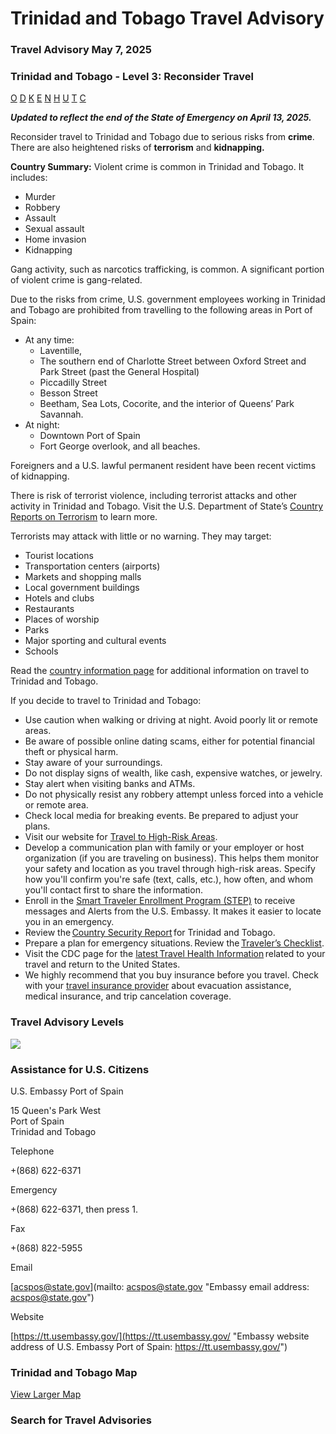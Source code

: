 # Trinidad and Tobago Travel Advisory

### Travel Advisory May 7, 2025

### Trinidad and Tobago - Level 3: Reconsider Travel

[O](javascript:void(0); "Tool Tip: Other")
[D](javascript:void(0); "Tool Tip: Wrongful Detention")
[K](javascript:void(0); "Tool Tip: Kidnap and Hostage")
[E](javascript:void(0); "Tool Tip: Event")
[N](javascript:void(0); "Tool Tip: Disaster")
[H](javascript:void(0); "Tool Tip: Health")
[U](javascript:void(0); "Tool Tip: Civil Unrest")
[T](javascript:void(0); "Tool Tip: Terrorism")
[C](javascript:void(0); "Tool Tip: Crimes")

***Updated to reflect the end of the State of Emergency on April 13, 2025.***

Reconsider travel to Trinidad and Tobago due to serious risks from **crime**. There are also heightened risks of **terrorism** and **kidnapping.**

**Country Summary:** Violent crime is common in Trinidad and Tobago. It includes:

* Murder
* Robbery
* Assault
* Sexual assault
* Home invasion
* Kidnapping

Gang activity, such as narcotics trafficking, is common. A significant portion of violent crime is gang-related.

Due to the risks from crime, U.S. government employees working in Trinidad and Tobago are prohibited from travelling to the following areas in Port of Spain:

* At any time:
  + Laventille,
  + The southern end of Charlotte Street between Oxford Street and Park Street (past the General Hospital)
  + Piccadilly Street
  + Besson Street
  + Beetham, Sea Lots, Cocorite, and the interior of Queens’ Park Savannah.
* At night:
  + Downtown Port of Spain
  + Fort George overlook, and all beaches.

Foreigners and a U.S. lawful permanent resident have been recent victims of kidnapping.

There is risk of terrorist violence, including terrorist attacks and other activity in Trinidad and Tobago. Visit the U.S. Department of State’s [Country Reports on Terrorism](https://www.state.gov/reports/country-reports-on-terrorism-2023/trinidad-and-tobago/) to learn more.

Terrorists may attack with little or no warning. They may target:

* Tourist locations
* Transportation centers (airports)
* Markets and shopping malls
* Local government buildings
* Hotels and clubs
* Restaurants
* Places of worship
* Parks
* Major sporting and cultural events
* Schools

Read the [country information page](https://travel.state.gov/content/travel/en/international-travel/International-Travel-Country-Information-Pages/TrinidadandTobago.html) for additional information on travel to Trinidad and Tobago.

If you decide to travel to Trinidad and Tobago:

* Use caution when walking or driving at night. Avoid poorly lit or remote areas.
* Be aware of possible online dating scams, either for potential financial theft or physical harm.
* Stay aware of your surroundings.
* Do not display signs of wealth, like cash, expensive watches, or jewelry.
* Stay alert when visiting banks and ATMs.
* Do not physically resist any robbery attempt unless forced into a vehicle or remote area.
* Check local media for breaking events. Be prepared to adjust your plans.
* Visit our website for [Travel to High-Risk Areas](https://travel.state.gov/content/travel/en/international-travel/before-you-go/travelers-with-special-considerations/high-risk-travelers.html).
* Develop a communication plan with family or your employer or host organization (if you are traveling on business). This helps them monitor your safety and location as you travel through high-risk areas. Specify how you'll confirm you're safe (text, calls, etc.), how often, and whom you'll contact first to share the information.
* Enroll in the [Smart Traveler Enrollment Program (STEP)](https://step.state.gov/) to receive messages and Alerts from the U.S. Embassy. It makes it easier to locate you in an emergency.
* Review the [Country Security Report](https://www.osac.gov/Content/Report/685a4a4d-a795-4490-90e4-1c73c4c5ac62) for Trinidad and Tobago.
* Prepare a plan for emergency situations. Review the [Traveler’s Checklist](https://travel.state.gov/content/passports/en/go/checklist.html).
* Visit the CDC page for the [latest Travel Health Information](https://wwwnc.cdc.gov/travel/page/traveler-information-center) related to your travel and return to the United States.
* We highly recommend that you buy insurance before you travel. Check with your [travel insurance provider](https://travel.state.gov/content/travel/en/international-travel/before-you-go/your-health-abroad/Insurance_Coverage_Overseas.html) about evacuation assistance, medical insurance, and trip cancelation coverage.

### Travel Advisory Levels

[![](/content/dam/NEWTravelAssets/images/travel-levelv2.svg)](/content/travel/en/international-travel/before-you-go/about-our-new-products.html "Travel Advisory Levels")

### Assistance for U.S. Citizens

U.S. Embassy Port of Spain

15 Queen's Park West  
Port of Spain  
Trinidad and Tobago

Telephone

+(868) 622-6371

Emergency

+(868) 622-6371, then press 1.

Fax

+(868) 822-5955

Email

[acspos@state.gov](mailto: acspos@state.gov "Embassy email address: acspos@state.gov")

Website

[https://tt.usembassy.gov/](https://tt.usembassy.gov/ "Embassy website address of U.S. Embassy Port of Spain: https://tt.usembassy.gov/")

### Trinidad and Tobago Map

[View Larger Map](https://travelmaps.state.gov/TSGMap/?extent=-62.893647681,9.588572168,-59.321321375,11.645397355 "Map of Trinidad and Tobago")



### Search for Travel Advisories
